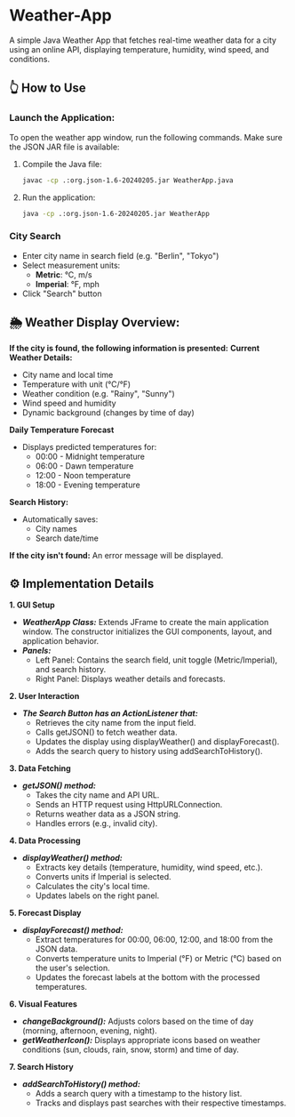 # Weather-App
A simple Java Weather App that fetches real-time weather data for a city using an online API, displaying temperature, humidity, wind speed, and conditions.

## 👆 How to Use
### Launch the Application: 
To open the weather app window, run the following commands. Make sure the JSON JAR file is available:
  1. Compile the Java file:
        ```bash
        javac -cp .:org.json-1.6-20240205.jar WeatherApp.java
        ```
  2. Run the application:
        ```bash
        java -cp .:org.json-1.6-20240205.jar WeatherApp
        ```
### City Search
- Enter city name in search field (e.g. "Berlin", "Tokyo")
- Select measurement units:
  - **Metric**: °C, m/s
  - **Imperial**: °F, mph
- Click "Search" button



## 🌦️ Weather Display Overview:
**If the city is found, the following information is presented:**
**Current Weather Details:**
- City name and local time
- Temperature with unit (°C/°F)
- Weather condition (e.g. "Rainy", "Sunny")
- Wind speed and humidity
- Dynamic background (changes by time of day)

**Daily Temperature Forecast**
- Displays predicted temperatures for:
  - 00:00 - Midnight temperature
  - 06:00 - Dawn temperature
  - 12:00 - Noon temperature
  - 18:00 - Evening temperature

**Search History:**
- Automatically saves:
  - City names
  - Search date/time

**If the city isn't found:**
An error message will be displayed.


## ⚙️ Implementation Details
**1. GUI Setup**
  - ***WeatherApp Class:*** Extends JFrame to create the main application window. The constructor initializes the GUI components, layout, and application behavior.
  - ***Panels:*** 
    - Left Panel: Contains the search field, unit toggle (Metric/Imperial), and search history.
    - Right Panel: Displays weather details and forecasts.
      
**2. User Interaction**
- ***The Search Button has an ActionListener that:*** 
  - Retrieves the city name from the input field.
  - Calls getJSON() to fetch weather data.
  - Updates the display using displayWeather() and displayForecast().
  - Adds the search query to history using addSearchToHistory().

**3. Data Fetching**
- ***getJSON() method:*** 
  - Takes the city name and API URL.
  - Sends an HTTP request using HttpURLConnection.
  - Returns weather data as a JSON string.
  - Handles errors (e.g., invalid city).

**4. Data Processing**
- ***displayWeather() method:***
  - Extracts key details (temperature, humidity, wind speed, etc.).
  - Converts units if Imperial is selected.
  - Calculates the city's local time.
  - Updates labels on the right panel.

**5. Forecast Display**
- ***displayForecast() method:***
  - Extract temperatures for 00:00, 06:00, 12:00, and 18:00 from the JSON data.
  - Converts temperature units to Imperial (°F) or Metric (°C) based on the user's selection.
  - Updates the forecast labels at the bottom with the processed temperatures.
    
**6. Visual Features**
  - ***changeBackground():*** Adjusts colors based on the time of day (morning, afternoon, evening, night).
  - ***getWeatherIcon():*** Displays appropriate icons based on weather conditions (sun, clouds, rain, snow, storm) and time of day.

**7. Search History**
- ***addSearchToHistory() method:***
  - Adds a search query with a timestamp to the history list.
  - Tracks and displays past searches with their respective timestamps.
